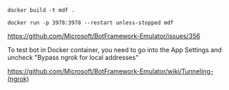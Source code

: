 `docker build -t mdf .`

`docker run -p 3978:3978 --restart unless-stopped mdf`

https://github.com/Microsoft/BotFramework-Emulator/issues/356

To test bot in Docker container, you need to go into the App Settings and uncheck "Bypass ngrok for local addresses"

https://github.com/Microsoft/BotFramework-Emulator/wiki/Tunneling-(ngrok)
